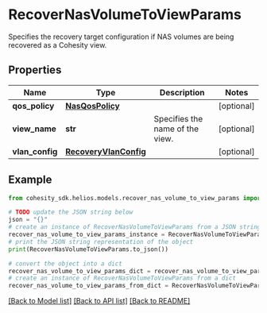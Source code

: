 # RecoverNasVolumeToViewParams

Specifies the recovery target configuration if NAS volumes are being recovered as a Cohesity view.

## Properties

Name | Type | Description | Notes
------------ | ------------- | ------------- | -------------
**qos_policy** | [**NasQosPolicy**](NasQosPolicy.md) |  | [optional] 
**view_name** | **str** | Specifies the name of the view. | [optional] 
**vlan_config** | [**RecoveryVlanConfig**](RecoveryVlanConfig.md) |  | [optional] 

## Example

```python
from cohesity_sdk.helios.models.recover_nas_volume_to_view_params import RecoverNasVolumeToViewParams

# TODO update the JSON string below
json = "{}"
# create an instance of RecoverNasVolumeToViewParams from a JSON string
recover_nas_volume_to_view_params_instance = RecoverNasVolumeToViewParams.from_json(json)
# print the JSON string representation of the object
print(RecoverNasVolumeToViewParams.to_json())

# convert the object into a dict
recover_nas_volume_to_view_params_dict = recover_nas_volume_to_view_params_instance.to_dict()
# create an instance of RecoverNasVolumeToViewParams from a dict
recover_nas_volume_to_view_params_from_dict = RecoverNasVolumeToViewParams.from_dict(recover_nas_volume_to_view_params_dict)
```
[[Back to Model list]](../README.md#documentation-for-models) [[Back to API list]](../README.md#documentation-for-api-endpoints) [[Back to README]](../README.md)



